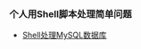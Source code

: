 ### 个人用Shell脚本处理简单问题
- [Shell处理MySQL数据库](https://github.com/Panlf/shell-tool/blob/master/operate_db.sh)
